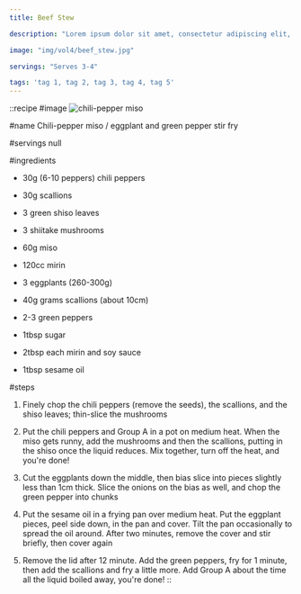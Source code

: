 ```yaml
---
title: Beef Stew

description: "Lorem ipsum dolor sit amet, consectetur adipiscing elit, sed do eiusmod tempor incididunt ut labore et dolore magna aliqua. Tincidunt eget nullam non nisi est sit amet facilisis."

image: "img/vol4/beef_stew.jpg"

servings: "Serves 3-4"

tags: 'tag 1, tag 2, tag 3, tag 4, tag 5'
---
```


::recipe
#image
![chili-pepper miso](/img/vol12/chili_pepper_miso.jpg)

#name
Chili-pepper miso / eggplant and green pepper stir fry

#servings
null

#ingredients
- 30g (6-10 peppers) chili peppers
- 30g scallions
- 3 green shiso leaves
- 3 shiitake mushrooms

- 60g miso
- 120cc mirin

- 3 eggplants (260-300g)
- 40g grams scallions (about 10cm)
- 2-3 green peppers

- 1tbsp sugar
- 2tbsp each mirin and soy sauce
- 1tbsp sesame oil

#steps
1. Finely chop the chili peppers (remove the seeds), the scallions, and the shiso leaves; thin-slice the mushrooms

2. Put the chili peppers and Group A in a pot on medium heat. When the miso gets runny, add the mushrooms and then the scallions, putting in the shiso once the liquid reduces. Mix together, turn off the heat, and you're done!

3. Cut the eggplants down the middle, then bias slice into pieces slightly less than 1cm thick. Slice the onions on the bias as well, and chop the green pepper into chunks

4. Put the sesame oil in a frying pan over medium heat. Put the eggplant pieces, peel side down, in the pan and cover. Tilt the pan occasionally to spread the oil around. After two minutes, remove the cover and stir briefly, then cover again

5. Remove the lid after 12 minute. Add the green peppers, fry for 1 minute, then add the scallions and fry a little more. Add Group A about the time all the liquid boiled away, you're done!
::